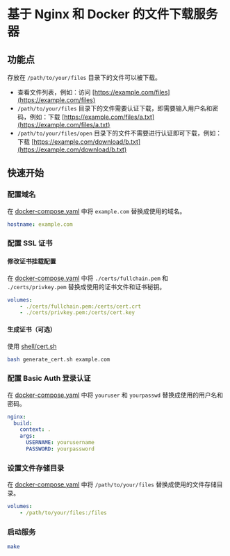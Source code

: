 # 基于 Nginx 和 Docker 的文件下载服务器

## 功能点

存放在 `/path/to/your/files` 目录下的文件可以被下载。

- 查看文件列表，例如：访问 [https://example.com/files](https://example.com/files)
- `/path/to/your/files` 目录下的文件需要认证下载，即需要输入用户名和密码，例如：下载 [https://example.com/files/a.txt](https://example.com/files/a.txt)
- `/path/to/your/files/open` 目录下的文件不需要进行认证即可下载，例如：下载 [https://example.com/download/b.txt](https://example.com/download/b.txt)

## 快速开始

### 配置域名

在 [docker-compose.yaml](./docker-compose.yaml) 中将 `example.com` 替换成使用的域名。

```yaml
hostname: example.com
```

### 配置 SSL 证书

#### 修改证书挂载配置

在 [docker-compose.yaml](./docker-compose.yaml) 中将 `./certs/fullchain.pem` 和 `./certs/privkey.pem` 替换成使用的证书文件和证书秘钥。

```yaml
volumes:
    - ./certs/fullchain.pem:/certs/cert.crt
    - ./certs/privkey.pem:/certs/cert.key
```

#### 生成证书（可选）

使用 [shell/cert.sh](../../shell/cert.sh)

```bash
bash generate_cert.sh example.com
```

### 配置 Basic Auth 登录认证

在 [docker-compose.yaml](./docker-compose.yaml) 中将 `youruser` 和 `yourpasswd` 替换成使用的用户名和密码。

```yaml
nginx:
  build:
    context: .
    args:
      USERNAME: yourusername
      PASSWORD: yourpassword
```

### 设置文件存储目录

在 [docker-compose.yaml](./docker-compose.yaml) 中将 `/path/to/your/files` 替换成使用的文件存储目录。

```yaml
volumes:
    - /path/to/your/files:/files
```

### 启动服务

```bash
make
```
